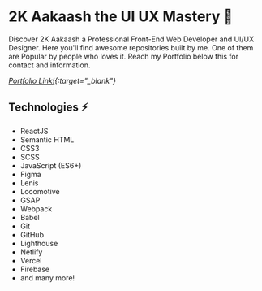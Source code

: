 # 2K Aakaash the UI UX Mastery 🚀

Discover 2K Aakaash a Professional Front-End Web Developer and UI/UX Designer. Here you'll find awesome repositories built by me. One of them are Popular by people who loves it. Reach my Portfolio below this for contact and information.

*[Portfolio Link!](https://2k-aakaash.vercel.app/){:target="_blank"}*

## Technologies ⚡

- ReactJS
- Semantic HTML
- CSS3
- SCSS
- JavaScript (ES6+)
- Figma
- Lenis
- Locomotive
- GSAP
- Webpack
- Babel
- Git
- GitHub
- Lighthouse
- Netlify
- Vercel
- Firebase
- and many more!
